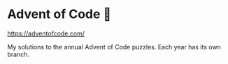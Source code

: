 # Advent of Code 🎄
https://adventofcode.com/

My solutions to the annual Advent of Code puzzles. Each year has its own branch.
